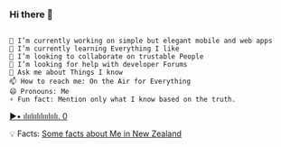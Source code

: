 

### Hi there 👋

```

🔭 I’m currently working on simple but elegant mobile and web apps
🌱 I’m currently learning Everything I like
👯 I’m looking to collaborate on trustable People
🤔 I’m looking for help with developer Forums
💬 Ask me about Things I know
📫 How to reach me: On the Air for Everything
😄 Pronouns: Me
⚡ Fun fact: Mention only what I know based on the truth.

```
[▶• ılıılıılılııılıılı. 0](https://youtube.com/playlist?list=PLAFOVS3Aa3Au2aNCITS1utqxMN29C3xRP&si=25RkSt4VKkTWnoJc)

💡 Facts: <a href="https://www.linkedin.com/newsletters/6981721349257924608/"> Some facts about Me in New Zealand</a>

<!--https://www.linkedin.com/pulse/high-standard-healthcare-new-zealand-nz-example-action-lethu-nguyen/-->
<!--https://www.linkedin.com/newsletters/6981721349257924608/-->
<!--Subscribe on LinkedIn https://www.linkedin.com/build-relation/newsletter-follow?entityUrn=6981721349257924608-->
<!--https://www.linkedin.com/in/lethunguyen/?originalSubdomain=nz-->
